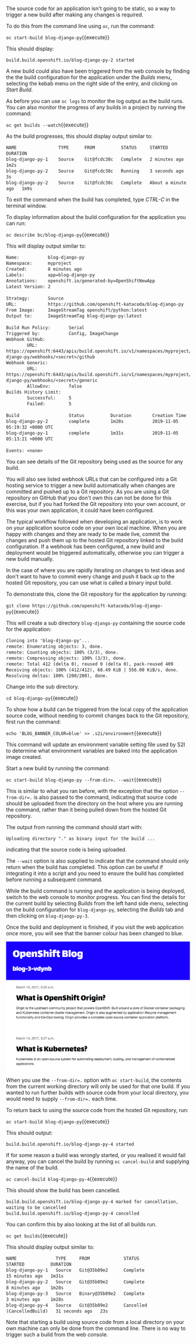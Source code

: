 The source code for an application isn't going to be static, so a way to trigger a new build after making any changes is required.

To do this from the command line using ``oc``, run the command:

``oc start-build blog-django-py``{{execute}}

This should display:

```
build.build.openshift.io/blog-django-py-2 started
```

A new build could also have been triggered from the web console by finding the the build configuration for the application under the _Builds_ menu, selecting the kebab menu on the right side of the entry, and clicking on _Start Build_.

As before you can use ``oc logs`` to monitor the log output as the build runs. You can also monitor the progress of any builds in a project by running the command:

``oc get builds --watch``{{execute}}

As the build progresses, this should display output similar to:

```
NAME                TYPE      FROM          STATUS     STARTED         DURATION
blog-django-py-1    Source    Git@fcdc38c   Complete   2 minutes ago   1m2s
blog-django-py-2    Source    Git@fcdc38c   Running    3 seconds ago   3s
blog-django-py-2    Source    Git@fcdc38c   Complete   About a minute ago   1m9s
```

To exit the command when the build has completed, type _CTRL-C_ in the terminal window.

To display information about the build configuration for the application you can run:

``oc describe bc/blog-django-py``{{execute}}

This will display output similar to:

```
Name:           blog-django-py
Namespace:      myproject
Created:        8 minutes ago
Labels:         app=blog-django-py
Annotations:    openshift.io/generated-by=OpenShiftNewApp
Latest Version: 2

Strategy:       Source
URL:            https://github.com/openshift-katacoda/blog-django-py
From Image:     ImageStreamTag openshift/python:latest
Output to:      ImageStreamTag blog-django-py:latest

Build Run Policy:       Serial
Triggered by:           Config, ImageChange
Webhook GitHub:
        URL:    https://openshift:6443/apis/build.openshift.io/v1/namespaces/myproject/buildconfigs/blog-django-py/webhooks/<secret>/github
Webhook Generic:
        URL:            https://openshift:6443/apis/build.openshift.io/v1/namespaces/myproject/buildconfigs/blog-django-py/webhooks/<secret>/generic
        AllowEnv:       false
Builds History Limit:
        Successful:     5
        Failed:         5

Build                   Status          Duration        Creation Time
blog-django-py-2        complete        1m28s           2019-11-05 05:19:32 +0000 UTC
blog-django-py-1        complete        1m31s           2019-11-05 05:13:21 +0000 UTC

Events: <none>
```

You can see details of the Git repository being used as the source for any build.

You will also see listed webhook URLs that can be configured into a Git hosting service to trigger a new build automatically when changes are committed and pushed up to a Git repository. As you are using a Git repository on GitHub that you don't own this can not be done for this exercise, but if you had forked the Git repository into your own account, or this was your own application, it could have been configured.

The typical workflow followed when developing an application, is to work on your application source code on your own local machine. When you are happy with changes and they are ready to be made live, commit the changes and push them up to the hosted Git repository linked to the build configuration. If a webhook has been configured, a new build and deployment would be triggered automatically, otherwise you can trigger a new build manually.

In the case of where you are rapidly iterating on changes to test ideas and don't want to have to commit every change and push it back up to the hosted Git repository, you can use what is called a binary input build.

To demonstrate this, clone the Git repository for the application by running:

``git clone https://github.com/openshift-katacoda/blog-django-py``{{execute}}

This will create a sub directory ``blog-django-py`` containing the source code for the application:

```
Cloning into 'blog-django-py'...
remote: Enumerating objects: 3, done.
remote: Counting objects: 100% (3/3), done.
remote: Compressing objects: 100% (3/3), done.
remote: Total 412 (delta 0), reused 0 (delta 0), pack-reused 409
Receiving objects: 100% (412/412), 68.49 KiB | 556.00 KiB/s, done.
Resolving deltas: 100% (200/200), done.
```

Change into the sub directory.

``cd blog-django-py``{{execute}}

To show how a build can be triggered from the local copy of the application source code, without needing to commit changes back to the Git repository, first run the command:

``echo 'BLOG_BANNER_COLOR=blue' >> .s2i/environment``{{execute}}

This command will update an environment variable setting file used by S2I to determine what environment variables are baked into the application image created.

Start a new build by running the command:

``oc start-build blog-django-py --from-dir=. --wait``{{execute}}

This is similar to what you ran before, with the exception that the option ``--from-dir=.`` is also passed to the command, indicating that source code should be uploaded from the directory on the host where you are running the command, rather than it being pulled down from the hosted Git repository.

The output from running the command should start with:

```
Uploading directory "." as binary input for the build ...
```

indicating that the source code is being uploaded.

The ``--wait`` option is also supplied to indicate that the command should only return when the build has completed. This option can be useful if integrating it into a script and you need to ensure the build has completed before running a subsequent command.

While the build command is running and the application is being deployed, switch to the web console to monitor progress. You can find the details for the current build by selecting _Builds_ from the left hand side menu, selecting on the build configuration for ``blog-django-py``, selecting the _Builds_ tab and then clicking on ``blog-django-py-3``.

Once the build and deployment is finished, if you visit the web application once more, you will see that the banner colour has been changed to blue.

![Blog Web Site](../../assets/introduction/deploying-python-42/07-blog-web-site-blue.png)

When you use the ``--from-dir=.`` option with ``oc start-build``, the contents from the current working directory will only be used for that one build. If you wanted to run further builds with source code from your local directory, you would need to supply ``--from-dir=.`` each time.

To return back to using the source code from the hosted Git repository, run:


``oc start-build blog-django-py``{{execute}}

This should output:

```
build.build.openshift.io/blog-django-py-4 started
```

If for some reason a build was wrongly started, or you realised it would fail anyway, you can cancel the build by running ``oc cancel-build`` and supplying the name of the build.

``oc cancel-build blog-django-py-4``{{execute}}

This should show the build has been cancelled.

```
build.build.openshift.io/blog-django-py-4 marked for cancellation, waiting to be cancelled
build.build.openshift.io/blog-django-py-4 cancelled
```

You can confirm this by also looking at the list of all builds run.

``oc get builds``{{execute}}

This should display output similar to:

```
NAME               TYPE     FROM             STATUS                       STARTED          DURATION
blog-django-py-1   Source   Git@35b89e2      Complete                     15 minutes ago   1m31s
blog-django-py-2   Source   Git@35b89e2      Complete                     8 minutes ago    1m28s
blog-django-py-3   Source   Binary@35b89e2   Complete                     3 minutes ago    1m28s
blog-django-py-4   Source   Git@35b89e2      Cancelled (CancelledBuild)   31 seconds ago   23s
```

Note that starting a build using source code from a local directory on your own machine can only be done from the command line. There is no way to trigger such a build from the web console.
